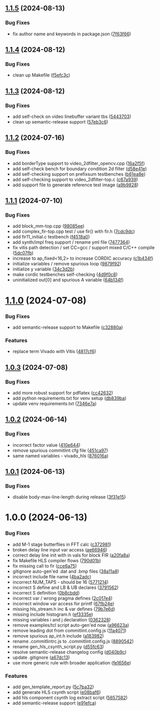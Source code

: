 ## [1.1.5](https://gitenterprise.xilinx.com/mpettigr/pp4fpgas/compare/v1.1.4...v1.1.5) (2024-08-13)


### Bug Fixes

* fix author name and keywords in package.json ([7f63f66](https://gitenterprise.xilinx.com/mpettigr/pp4fpgas/commit/7f63f665da7120002dd491a3b988f2f0ccbebb1f))

## [1.1.4](https://gitenterprise.xilinx.com/mpettigr/pp4fpgas/compare/v1.1.3...v1.1.4) (2024-08-12)


### Bug Fixes

* clean up Makefile ([f5efc3c](https://gitenterprise.xilinx.com/mpettigr/pp4fpgas/commit/f5efc3c2c7a102c29790343f93f7466d6fc6ed24))

## [1.1.3](https://gitenterprise.xilinx.com/mpettigr/pp4fpgas/compare/v1.1.2...v1.1.3) (2024-08-12)


### Bug Fixes

* add self-check on video linebuffer variant tbs ([5443703](https://gitenterprise.xilinx.com/mpettigr/pp4fpgas/commit/54437032011a6b4953d1554878240b11de1cf72c))
* clean up semantic-release support ([57eb3c6](https://gitenterprise.xilinx.com/mpettigr/pp4fpgas/commit/57eb3c6ac19d2a206eab9dde85c7aeb901a63f4e))

## [1.1.2](https://gitenterprise.xilinx.com/mpettigr/pp4fpgas/compare/v1.1.1...v1.1.2) (2024-07-16)


### Bug Fixes

* add borderType support to video_2dfilter_opencv.cpp ([16a2f5f](https://gitenterprise.xilinx.com/mpettigr/pp4fpgas/commit/16a2f5fc9239f52fa5ff81dee9f08aaef01ea96e))
* add self-check bench for boundary condition 2d filter ([d58e41e](https://gitenterprise.xilinx.com/mpettigr/pp4fpgas/commit/d58e41e0d096aa43032ec88f9de4140511416941))
* add self-checking support on prefixsum testbenches ([b61ea8e](https://gitenterprise.xilinx.com/mpettigr/pp4fpgas/commit/b61ea8e59b14ece12c3c47607971a8f6e32fdd87))
* add self-checking support to video_2dfilter-top.c ([c67a939](https://gitenterprise.xilinx.com/mpettigr/pp4fpgas/commit/c67a9396c72ea17f8064d6e3ebf0d51e183861e5))
* add support file to generate reference test image ([a9b9828](https://gitenterprise.xilinx.com/mpettigr/pp4fpgas/commit/a9b9828518906ad38dfa4ff41efea526e1c6b6f1))

## [1.1.1](https://gitenterprise.xilinx.com/mpettigr/pp4fpgas/compare/v1.1.0...v1.1.1) (2024-07-10)


### Bug Fixes

* add block_mm-top.cpp ([98085ee](https://gitenterprise.xilinx.com/mpettigr/pp4fpgas/commit/98085ee903cf6d14f9ce53994f05bc5e9efe88fe))
* add complex_fir-top.cpp test / use fir() with fir.h ([7cdc9dc](https://gitenterprise.xilinx.com/mpettigr/pp4fpgas/commit/7cdc9dc0e038df2d69701927a1845e038d24ecd4))
* add fir11_initial.c testbench ([f4518a0](https://gitenterprise.xilinx.com/mpettigr/pp4fpgas/commit/f4518a073097c45bf62079f857b35991770bef19))
* add synth/impl freq support / rename yml file ([7477364](https://gitenterprise.xilinx.com/mpettigr/pp4fpgas/commit/74773644811a9de79383f25889bdee42064bcac1))
* fix vitis path detection / set CC=gcc / support mixed C/C++ compile ([5dc07fb](https://gitenterprise.xilinx.com/mpettigr/pp4fpgas/commit/5dc07fb80b4b890dd47cbb18de3d96910b9c0be0))
* increase to ap_fixed<16,2> to increase CORDIC accuracy ([c1b434f](https://gitenterprise.xilinx.com/mpettigr/pp4fpgas/commit/c1b434f8b130bc9333c1d374298f9c4d4d06f160))
* initialize variables / remove spurious loop ([9879f92](https://gitenterprise.xilinx.com/mpettigr/pp4fpgas/commit/9879f92ce430237e17b1b88d1dab75a100aa6f9d))
* initialize y variable ([34c3d2b](https://gitenterprise.xilinx.com/mpettigr/pp4fpgas/commit/34c3d2b8246c9404a918321b33f743a236266edc))
* make cordic testbenches self-checking ([4d9f0c8](https://gitenterprise.xilinx.com/mpettigr/pp4fpgas/commit/4d9f0c8f689ef5d2791ceb075c2705d8a9ef8c4d))
* uninitialized out[0] and spurious A variable ([64b134f](https://gitenterprise.xilinx.com/mpettigr/pp4fpgas/commit/64b134f28591659ebff47ad33ee85515fe751ae2))

# [1.1.0](https://gitenterprise.xilinx.com/mpettigr/pp4fpgas/compare/v1.0.3...v1.1.0) (2024-07-08)


### Bug Fixes

* add semantic-release support to Makefile ([c32880a](https://gitenterprise.xilinx.com/mpettigr/pp4fpgas/commit/c32880a912ba1824a1fd53ef1cd14699e987abc3))


### Features

* replace term Vivado with Vitis ([4817cf6](https://gitenterprise.xilinx.com/mpettigr/pp4fpgas/commit/4817cf6a23f959730abb297b7a0ed38b0c57375e))

## [1.0.3](https://gitenterprise.xilinx.com/mpettigr/pp4fpgas/compare/v1.0.2...v1.0.3) (2024-07-08)


### Bug Fixes

* add more robust support for pdflatex ([cc42632](https://gitenterprise.xilinx.com/mpettigr/pp4fpgas/commit/cc426329d0d4cba3ba3b052e9c6d99901c4fbf26))
* add python requirements.txt for venv setup ([db839ba](https://gitenterprise.xilinx.com/mpettigr/pp4fpgas/commit/db839ba3ebcade2a2b0bab48f821cd96db8d1b04))
* update venv requirements.txt ([7346e7a](https://gitenterprise.xilinx.com/mpettigr/pp4fpgas/commit/7346e7a35e608b94c401de1943197bb84a962e29))

## [1.0.2](https://gitenterprise.xilinx.com/mpettigr/pp4fpgas/compare/v1.0.1...v1.0.2) (2024-06-14)


### Bug Fixes

* incorrect factor value ([410e644](https://gitenterprise.xilinx.com/mpettigr/pp4fpgas/commit/410e64406de1b4398d8f2effc4653d962979388b))
* remove spurious commitlint cfg file ([451ca97](https://gitenterprise.xilinx.com/mpettigr/pp4fpgas/commit/451ca971628a8fe7ede4a65ee09b39f721bc5b31))
* same named variables - vivado_hls ([876016a](https://gitenterprise.xilinx.com/mpettigr/pp4fpgas/commit/876016aebc15d4589192cb06fc66b53d1c113498))

## [1.0.1](https://gitenterprise.xilinx.com/mpettigr/pp4fpgas/compare/v1.0.0...v1.0.1) (2024-06-13)


### Bug Fixes

* disable body-max-line-length during release ([3f31e15](https://gitenterprise.xilinx.com/mpettigr/pp4fpgas/commit/3f31e1591fae85f747db10d368b473de5e4d1185))

# 1.0.0 (2024-06-13)


### Bug Fixes

* add M-1 stage butterflies in FFT calc ([c372981](https://gitenterprise.xilinx.com/mpettigr/pp4fpgas/commit/c372981da21b96bf0cfc17f203846f26767775ac))
* broken delay line input var access ([ae66946](https://gitenterprise.xilinx.com/mpettigr/pp4fpgas/commit/ae66946e007550ab8af36274debc298d9b3c5edb))
* correct delay line init with in vals for block FIR ([a20fa8a](https://gitenterprise.xilinx.com/mpettigr/pp4fpgas/commit/a20fa8a9ca439be37bec06c75f6c9935085e0755))
* fix Makefile HLS compiler flows ([790d01b](https://gitenterprise.xilinx.com/mpettigr/pp4fpgas/commit/790d01b842b2a6bcf1d164ae40be6c125521186a))
* fix missing call to fir ([cce6a75](https://gitenterprise.xilinx.com/mpettigr/pp4fpgas/commit/cce6a75b303cde96a9c26bc5645055e7ea602edc))
* gitignore auto-gen'ed .dat and .bmp files ([38a11a8](https://gitenterprise.xilinx.com/mpettigr/pp4fpgas/commit/38a11a88141434efd4d9dff2ffc1c1f8cbc995a4))
* incorrect include file name ([4ba2adc](https://gitenterprise.xilinx.com/mpettigr/pp4fpgas/commit/4ba2adc488338b345d54124b9e91f9167290151d))
* incorrect NUM_TAPS - should be 16 ([5771214](https://gitenterprise.xilinx.com/mpettigr/pp4fpgas/commit/5771214b9ef93fa24757a66cfe10fc393e08c399))
* incorrect S define and LB & UB declares ([3791562](https://gitenterprise.xilinx.com/mpettigr/pp4fpgas/commit/3791562e0b6dda8664ed52cd970b54ae760f4a46))
* incorrect S definition ([0b8cbdd](https://gitenterprise.xilinx.com/mpettigr/pp4fpgas/commit/0b8cbdd3eaa30a95b09baad33da0d9173eb761c9))
* incorrect var / wrong pragma defines ([2c017e4](https://gitenterprise.xilinx.com/mpettigr/pp4fpgas/commit/2c017e48bd24a15b2b97eb4e3c228aec4505a670))
* incorrect window var access for printf ([67fb24e](https://gitenterprise.xilinx.com/mpettigr/pp4fpgas/commit/67fb24e3b9bab719dce0f0b9d6a2e0d1db24d024))
* missing hls_stream.h inc & var defines ([79b7e6d](https://gitenterprise.xilinx.com/mpettigr/pp4fpgas/commit/79b7e6d83f7578de1944fd15e761d87720c3dbae))
* missing include histogram.h ([ef3335e](https://gitenterprise.xilinx.com/mpettigr/pp4fpgas/commit/ef3335e96452b1caf5d83fffd5c35407ba549e55))
* missing variables i and j declaration ([0362328](https://gitenterprise.xilinx.com/mpettigr/pp4fpgas/commit/036232889663dd6dd23e7bb39331d3018dba3d93))
* remove examples/tcl script auto-gen'ed now ([a96623a](https://gitenterprise.xilinx.com/mpettigr/pp4fpgas/commit/a96623aa4adfc3bba50bd8765cbde4fcf198cff3))
* remove leading dot from commitlint.config.js ([11a4071](https://gitenterprise.xilinx.com/mpettigr/pp4fpgas/commit/11a4071ca44a9d600b14d387043d258d8e0893cd))
* remove spurious ap_int.h include ([a183982](https://gitenterprise.xilinx.com/mpettigr/pp4fpgas/commit/a183982ebaa1477557d55166268af4b98922dda9))
* rename .commitlintrc.js to .commitlint.config.js ([8890542](https://gitenterprise.xilinx.com/mpettigr/pp4fpgas/commit/88905424e0be06842df0f8d48977ed8802ed754e))
* rename gen_hls_csynth_script.py ([d55fc63](https://gitenterprise.xilinx.com/mpettigr/pp4fpgas/commit/d55fc63b2ce88f860cfdc955ad8dbf4510208ea3))
* resolve semantic-release changelog config ([d040b9c](https://gitenterprise.xilinx.com/mpettigr/pp4fpgas/commit/d040b9c200e8cafbb0c3b3850978799e34a2e687))
* update .gitignore ([a67dc13](https://gitenterprise.xilinx.com/mpettigr/pp4fpgas/commit/a67dc132a08b96bcd76b39d82d1f2a9568915f2a))
* use more generic rule with broader application ([fe1656e](https://gitenterprise.xilinx.com/mpettigr/pp4fpgas/commit/fe1656e4ed74469741b1af872cce7d41fd24b8bb))


### Features

* add gen_template_report.py ([5c7ba32](https://gitenterprise.xilinx.com/mpettigr/pp4fpgas/commit/5c7ba321fdc50288e5b0b86982e35a22f3acf4f3))
* add generate HLS csynth script ([e08baf6](https://gitenterprise.xilinx.com/mpettigr/pp4fpgas/commit/e08baf615ab4d0901563cece5f2425a6e0e8ff87))
* add hls component csynth log extract script ([5657582](https://gitenterprise.xilinx.com/mpettigr/pp4fpgas/commit/5657582ed3d2f4dd2c7a2756fd3d2d332f0d0022))
* add semantic-release support ([e91efca](https://gitenterprise.xilinx.com/mpettigr/pp4fpgas/commit/e91efca86caeb18718713012dec2e6df718caa90))
